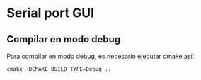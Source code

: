 # Serial port GUI

## Compilar en modo debug

Para compilar en modo debug, es necesario ejecutar cmake así:

```console
cmake -DCMAKE_BUILD_TYPE=Debug ..
```
